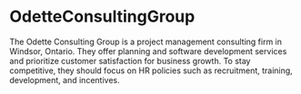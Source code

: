 # OdetteConsultingGroup
The Odette Consulting Group is a project management consulting firm in Windsor, Ontario. They offer planning and software development services and prioritize customer satisfaction for business growth. To stay competitive, they should focus on HR policies such as recruitment, training, development, and incentives.
